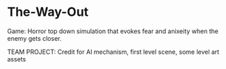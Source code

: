 # The-Way-Out

Game: Horror top down simulation that evokes fear and anixeity when the enemy gets closer. 

TEAM PROJECT: Credit for AI mechanism, first level scene, some level art assets

